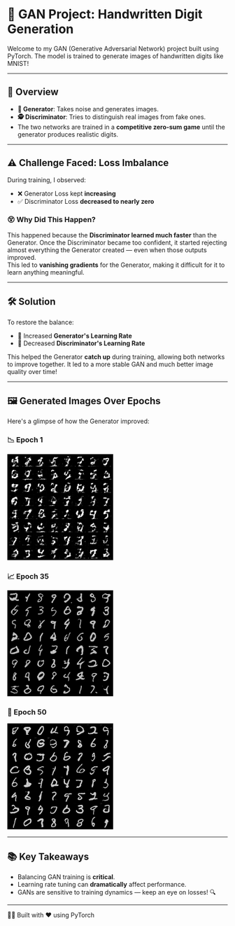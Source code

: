 # 🧠 GAN Project: Handwritten Digit Generation

Welcome to my GAN (Generative Adversarial Network) project built using PyTorch. The model is trained to generate images of handwritten digits like MNIST!

---

## 📌 Overview

- **🎨 Generator**: Takes noise and generates images.
- **🕵️ Discriminator**: Tries to distinguish real images from fake ones.
- The two networks are trained in a **competitive zero-sum game** until the generator produces realistic digits.

---

## ⚠️ Challenge Faced: Loss Imbalance

During training, I observed:

- ❌ Generator Loss kept **increasing**
- ✅ Discriminator Loss **decreased to nearly zero**

### 😵 Why Did This Happen?

This happened because the **Discriminator learned much faster** than the Generator. Once the Discriminator became too confident, it started rejecting almost everything the Generator created — even when those outputs improved.  
This led to **vanishing gradients** for the Generator, making it difficult for it to learn anything meaningful.

---

## 🛠️ Solution

To restore the balance:

- 🔼 Increased **Generator's Learning Rate**  
- 🔽 Decreased **Discriminator's Learning Rate**

This helped the Generator **catch up** during training, allowing both networks to improve together. It led to a more stable GAN and much better image quality over time!

---

## 🖼️ Generated Images Over Epochs

Here's a glimpse of how the Generator improved:

### 📉 Epoch 1
![Epoch 1](images/epoch_1.png)

### 📈 Epoch 35
![Epoch 35](images/epoch_35.png)

### 🌟 Epoch 50
![Epoch 50](images/epoch_50.png)

---

## 📚 Key Takeaways

- Balancing GAN training is **critical**.
- Learning rate tuning can **dramatically** affect performance.
- GANs are sensitive to training dynamics — keep an eye on losses! 🔍

---

👨‍💻 Built with ❤️ using PyTorch
